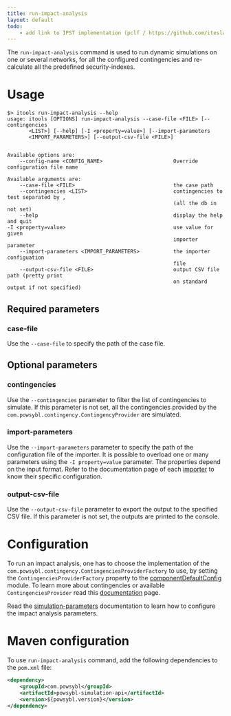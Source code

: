 ```yaml
---
title: run-impact-analysis
layout: default
todo:
    - add link to IPST implementation (pclf / https://github.com/itesla/ipst/tree/master/pclfsim-integration)
---
```


The `run-impact-analysis` command is used to run dynamic simulations on one or several networks, for all the configured
contingencies and re-calculate all the predefined security-indexes.

# Usage
```shell
$> itools run-impact-analysis --help
usage: itools [OPTIONS] run-impact-analysis --case-file <FILE> [--contingencies
       <LIST>] [--help] [-I <property=value>] [--import-parameters
       <IMPORT_PARAMETERS>] [--output-csv-file <FILE>]


Available options are:
    --config-name <CONFIG_NAME>                       Override configuration file name

Available arguments are:
    --case-file <FILE>                                the case path
    --contingencies <LIST>                            contingencies to test separated by ,
                                                      (all the db in not set)
    --help                                            display the help and quit
-I <property=value>                                   use value for given
                                                      importer parameter
    --import-parameters <IMPORT_PARAMETERS>           the importer configuation
                                                      file
    --output-csv-file <FILE>                          output CSV file path (pretty print
                                                      on standard output if not specified)
```

## Required parameters

### case-file
Use the `--case-file` to specify the path of the case file.

## Optional parameters

### contingencies
Use the `--contingencies` parameter to filter the list of contingencies to simulate. If this parameter is not set, all
the contingencies provided by the `com.powsybl.contingency.ContingencyProvider` are simulated.

### import-parameters
Use the `--import-parameters` parameter to specify the path of the configuration file of the importer. It is possible to
overload one or many parameters using the `-I property=value` parameter. The properties depend on the input format.
Refer to the documentation page of each [importer](../iidm/importer/index.md) to know their specific configuration.

### output-csv-file
Use the `--output-csv-file` parameter to export the output to the specified CSV file. If this parameter is not set, the
outputs are printed to the console.

# Configuration
To run an impact analysis, one has to choose the implementation of the `com.powsybl.contingency.ContingenciesProviderFactory`
to use, by setting the `ContingenciesProviderFactory` property to the [componentDefaultConfig](../../pages/documentation/user/configuration/componentDefaultConfig.md)
module. To learn more about contingencies or available `ContingenciesProvider` read this [documentation](../contingencies/index.md) page.

Read the [simulation-parameters](../../pages/documentation/user/configuration/simulation-parameters.md) documentation to learn how to
configure the impact analysis parameters.

# Maven configuration
To use `run-impact-analysis` command, add the following dependencies to the `pom.xml` file:
```xml
<dependency>
    <groupId>com.powsybl</groupId>
    <artifactId>powsybl-simulation-api</artifactId>
    <version>${powsybl.version}</version>
</dependency>
```
